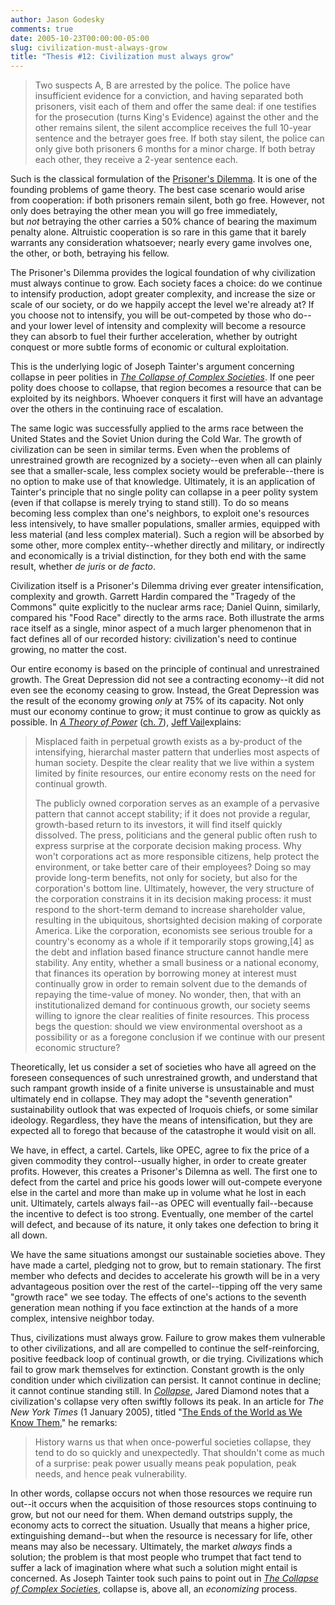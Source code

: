 ```yaml
---
author: Jason Godesky
comments: true
date: 2005-10-23T00:00:00-05:00
slug: civilization-must-always-grow
title: "Thesis #12: Civilization must always grow"
---
```


> Two suspects A, B are arrested by the police. The police have insufficient evidence for a conviction, and having separated both prisoners, visit each of them and offer the same deal: if one testifies for the prosecution (turns King's Evidence) against the other and the other remains silent, the silent accomplice receives the full 10-year sentence and the betrayer goes free. If both stay silent, the police can only give both prisoners 6 months for a minor charge. If both betray each other, they receive a 2-year sentence each.

Such is the classical formulation of the [Prisoner's Dilemma](http://en.wikipedia.org/wiki/Prisoner's_dilemma "Wikipedia entry"). It is one of the founding problems of game theory. The best case scenario would arise from cooperation: if both prisoners remain silent, both go free. However, not only does betraying the other mean you will go free immediately, but *not* betraying the other carries a 50% chance of bearing the maximum penalty alone. Altruistic cooperation is so rare in this game that it barely warrants any consideration whatsoever; nearly every game involves one, the other, or both, betraying his fellow.

The Prisoner's Dilemma provides the logical foundation of why civilization must always continue to grow. Each society faces a choice: do we continue to intensify production, adopt greater complexity, and increase the size or scale of our society, or do we happily accept the level we're already at? If you choose not to intensify, you will be out-competed by those who do--and your lower level of intensity and complexity will become a resource they can absorb to fuel their further acceleration, whether by outright conquest or more subtle forms of economic or cultural exploitation.

This is the underlying logic of Joseph Tainter's argument concerning collapse in peer polities in *[The Collapse of Complex Societies](http://www.amazon.com/exec/obidos/ASIN/052138673X/anthropik-20 "Buy it from Amazon.com here and help out the Tribe of Anthropik")*. If one peer polity does choose to collapse, that region becomes a resource that can be exploited by its neighbors. Whoever conquers it first will have an advantage over the others in the continuing race of escalation.

The same logic was successfully applied to the arms race between the United States and the Soviet Union during the Cold War. The growth of civilization can be seen in similar terms. Even when the problems of unrestrained growth are recognized by a society--even when all can plainly see that a smaller-scale, less complex society would be preferable--there is no option to make use of that knowledge. Ultimately, it is an application of Tainter's principle that no single polity can collapse in a peer polity system (even if that collapse is merely trying to stand still). To do so means becoming less complex than one's neighbors, to exploit one's resources less intensively, to have smaller populations, smaller armies, equipped with less material (and less complex material). Such a region will be absorbed by some other, more complex entity--whether directly and military, or indirectly and economically is a trivial distinction, for they both end with the same result, whether *de juris* or *de facto*.

Civilization itself is a Prisoner's Dilemma driving ever greater intensification, complexity and growth. Garrett Hardin compared the "Tragedy of the Commons" quite explicitly to the nuclear arms race; Daniel Quinn, similarly, compared his "Food Race" directly to the arms race. Both illustrate the arms race itself as a single, minor aspect of a much larger phenomenon that in fact defines all of our recorded history: civilization's need to continue growing, no matter the cost.

Our entire economy is based on the principle of continual and unrestrained growth. The Great Depression did not see a contracting economy--it did not even see the economy ceasing to grow. Instead, the Great Depression was the result of the economy growing *only* at 75% of its capacity. Not only must our economy continue to grow; it must continue to grow as quickly as possible. In *[A Theory of Power](http://www.amazon.com/exec/obidos/ASIN/0595330304/anthropik-20 "Buy it from Amazon.com here and help out the Tribe of Anthropik!")* ([ch. 7](http://top.anthropik.com/index.php?title=Neutral_Technology_and_the_Demands_of_Power "Chapter 7 in the wiki-book")), [Jeff Vail](http://jeffvail.net/)explains:

> Misplaced faith in perpetual growth exists as a by-product of the intensifying, hierarchal master pattern that underlies most aspects of human society. Despite the clear reality that we live within a system limited by finite resources, our entire economy rests on the need for continual growth.
>
> The publicly owned corporation serves as an example of a pervasive pattern that cannot accept stability; if it does not provide a regular, growth-based return to its investors, it will find itself quickly dissolved. The press, politicians and the general public often rush to express surprise at the corporate decision making process. Why won't corporations act as more responsible citizens, help protect the environment, or take better care of their employees? Doing so may provide long-term benefits, not only for society, but also for the corporation's bottom line. Ultimately, however, the very structure of the corporation constrains it in its decision making process: it must respond to the short-term demand to increase shareholder value, resulting in the ubiquitous, shortsighted decision making of corporate America. Like the corporation, economists see serious trouble for a country's economy as a whole if it temporarily stops growing,[4] as the debt and inflation based finance structure cannot handle mere stability. Any entity, whether a small business or a national economy, that finances its operation by borrowing money at interest must continually grow in order to remain solvent due to the demands of repaying the time-value of money. No wonder, then, that with an institutionalized demand for continuous growth, our society seems willing to ignore the clear realities of finite resources. This process begs the question: should we view environmental overshoot as a possibility or as a foregone conclusion if we continue with our present economic structure?

Theoretically, let us consider a set of societies who have all agreed on the foreseen consequences of such unrestrained growth, and understand that such rampant growth inside of a finite universe is unsustainable and must ultimately end in collapse. They may adopt the "seventh generation" sustainability outlook that was expected of Iroquois chiefs, or some similar ideology. Regardless, they have the means of intensification, but they are expected all to forego that because of the catastrophe it would visit on all.

We have, in effect, a cartel. Cartels, like OPEC, agree to fix the price of a given commodity they control--usually higher, in order to create greater profits. However, this creates a Prisoner's Dilemna as well. The first one to defect from the cartel and price his goods lower will out-compete everyone else in the cartel and more than make up in volume what he lost in each unit. Ultimately, cartels always fail--as OPEC will eventually fail--because the incentive to defect is too strong. Eventually, one member of the cartel will defect, and because of its nature, it only takes one defection to bring it all down.

We have the same situations amongst our sustainable societies above. They have made a cartel, pledging not to grow, but to remain stationary. The first member who defects and decides to accelerate his growth will be in a very advantageous position over the rest of the cartel--tipping off the very same "growth race" we see today. The effects of one's actions to the seventh generation mean nothing if you face extinction at the hands of a more complex, intensive neighbor today.

Thus, civilizations must always grow. Failure to grow makes them vulnerable to other civilizations, and all are compelled to continue the self-reinforcing, positive feedback loop of continual growth, or die trying. Civilizations which fail to grow mark themselves for extinction. Constant growth is the only condition under which civilization can persist. It cannot continue in decline; it cannot continue standing still. In *[Collapse](http://www.amazon.com/exec/obidos/ASIN/0670033375/anthropik-20 "Buy it from Amazon.com here and help out the Tribe of Anthropik!")*, Jared Diamond notes that a civilization's collapse very often swiftly follows its peak. In an article for *The New York Times* (1 January 2005), titled "[The Ends of the World as We Know Them](http://www.truthout.org/docs_05/010205Y.shtml)," he remarks:

> History warns us that when once-powerful societies collapse, they tend to do so quickly and unexpectedly. That shouldn't come as much of a surprise: peak power usually means peak population, peak needs, and hence peak vulnerability.

In other words, collapse occurs not when those resources we require run out--it occurs when the acquisition of those resources stops continuing to grow, but not our need for them. When demand outstrips supply, the economy acts to correct the situation. Usually that means a higher price, extinguishing demand--but when the resource is necessary for life, other means may also be necessary. Ultimately, the market *always* finds a solution; the problem is that most people who trumpet that fact tend to suffer a lack of imagination where what such a solution might entail is concerned. As Joseph Tainter took such pains to point out in *[The Collapse of Complex Societies](http://www.amazon.com/exec/obidos/ASIN/052138673X/anthropik-20 "Buy it from Amazon.com here and help out the Tribe of Anthropik")*, collapse is, above all, an *economizing* process.

